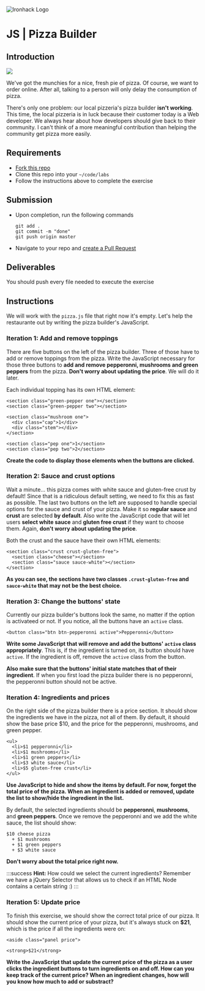 ![Ironhack Logo](https://i.imgur.com/1QgrNNw.png)

# JS | Pizza Builder

## Introduction

[![](http://i.giphy.com/e2AKpOvx2MREY.gif)](https://www.youtube.com/watch?v=04MJIXcZKPk)

We've got the munchies for a nice, fresh pie of pizza. Of course, we want to order online. After all, talking to a person will only delay the consumption of pizza.

There's only one problem: our local pizzeria's pizza builder **isn't working**. This time, the local pizzeria is in luck because their customer today is a Web developer. We always hear about how developers should give back to their community. I can't think of a more meaningful contribution than helping the community get pizza more easily.

## Requirements

- [Fork this repo](https://guides.github.com/activities/forking/)
- Clone this repo into your `~/code/labs`
- Follow the instructions above to complete the exercise

## Submission

- Upon completion, run the following commands

	```
	git add .
	git commit -m "done"
	git push origin master
	```
- Navigate to your repo and [create a Pull Request](https://help.github.com/articles/creating-a-pull-request/)

## Deliverables

You should push every file needed to execute the exercise

## Instructions

We will work with the `pizza.js` file that right now it's empty. Let's help the restaurante out by writing the pizza builder's JavaScript.

### Iteration 1: Add and remove toppings

There are five buttons on the left of the pizza builder. Three of those have to add or remove toppings from the pizza. Write the JavaScript necessary for those three buttons to **add and remove pepperonni, mushrooms and green peppers** from the pizza. **Don't worry about updating the price**. We will do it later.

Each individual topping has its own HTML element:

```htmlmixed=56
<section class="green-pepper one"></section>
<section class="green-pepper two"></section>
```

```htmlmixed=78
<section class="mushroom one">
  <div class="cap">1</div>
  <div class="stem"></div>
</section>
```

```htmlmixed=238
<section class="pep one">1</section>
<section class="pep two">2</section>
```

**Create the code to display those elements when the buttons are clicked.**

### Iteration 2: Sauce and crust options

Wait a minute... this pizza comes with white sauce and gluten-free crust by default! Since that is a ridiculous default setting, we need to fix this as fast as possible. The last two buttons on the left are supposed to handle special options for the sauce and crust of your pizza. Make it so **regular sauce** and **crust** are selected **by default**. Also write the JavaScript code that will let users **select white sauce** and **gluten free crust** if they want to choose them. Again, **don't worry about updating the price**.

Both the crust and the sauce have their own HTML elements:

```htmlmixed=271
<section class="crust crust-gluten-free">
  <section class="cheese"></section>
  <section class="sauce sauce-white"></section>
</section>
```

**As you can see, the sections have two classes `.crust-gluten-free` and `sauce-white` that may not be the best choice.**

### Iteration 3: Change the buttons' state

Currently our pizza builder's buttons look the same, no matter if the option is activateed or not. If you notice, all the buttons have an `active` class.

```htmlmixed=20
<button class="btn btn-pepperonni active">Pepperonni</button>
```

**Write some JavaScript that will remove and add the buttons' `active` class appropriately**. This is, if the ingredient is turned on, its button should have `active`. If the ingredient is off, remove the `active` class from the button.

**Also make sure that the buttons' initial state matches that of their ingredient**. If when you first load the pizza builder there is no pepperonni, the pepperonni button should not be active.

### Iteration 4: Ingredients and prices

On the right side of the pizza builder there is a price section. It should show the ingredients we have in the pizza, not all of them. By default, it should show the base price $10, and the price for the pepperonni, mushrooms, and green pepper.

```htmlmixed=43
<ul>
  <li>$1 pepperonni</li>
  <li>$1 mushrooms</li>
  <li>$1 green peppers</li>
  <li>$3 white sauce</li>
  <li>$5 gluten-free crust</li>
</ul>
```

**Use JavaScript to hide and show the items by default. For now, forget the total price of the pizza. When an ingredient is added or removed, update the list to show/hide the ingredient in the list.**

By default, the selected ingredients should be **pepperonni**, **mushrooms**, and **green peppers**. Once we remove the pepperonni and we add the white sauce, the list should show:

```
$10 cheese pizza
  + $1 mushrooms
  + $1 green peppers
  + $3 white sauce
```

**Don't worry about the total price right now.**

:::success
**Hint:** How could we select the current ingredients? Remember we have a jQuery Selector that allows us to check if an HTML Node contains a certain string :)
:::

### Iteration 5: Update price

To finish this exercise, we should show the correct total price of our pizza. It should show the current price of your pizza, but it's always stuck on **$21**, which is the price if all the ingredients were on:

```htmlmixed=39
<aside class="panel price">
```

```htmlmixed=50
<strong>$21</strong>
```

**Write the JavaScript that update the current price of the pizza as a user clicks the ingredient buttons to turn ingredients on and off. How can you keep track of the current price? When an ingredient changes, how will you know how much to add or substract?**
